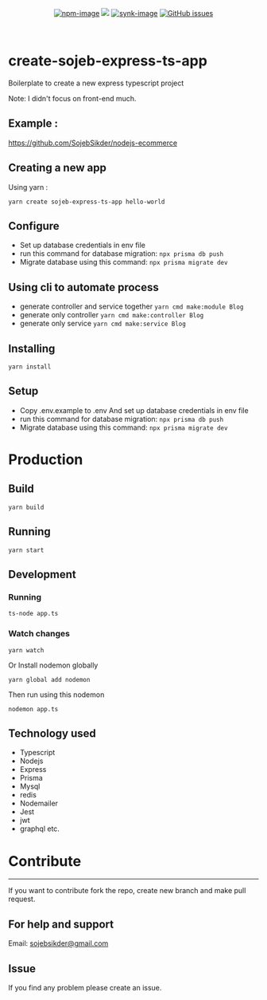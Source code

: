 <div align="center">

[![npm-image]][npm-url] ![][typescript-image] [![synk-image]][synk-url]
[![GitHub issues](https://img.shields.io/github/issues/SojebSikder/create-sojeb-express-ts-app?style=for-the-badge)](https://github.com/SojebSikder/create-sojeb-express-ts-app/issues)

</div>

<br />

# create-sojeb-express-ts-app

Boilerplate to create a new express typescript project

Note: I didn't focus on front-end much.

## Example :

https://github.com/SojebSikder/nodejs-ecommerce

## Creating a new app

Using yarn :

```
yarn create sojeb-express-ts-app hello-world
```

## Configure

- Set up database credentials in env file
- run this command for database migration:
  `npx prisma db push`
- Migrate database using this command:
  `npx prisma migrate dev`

## Using cli to automate process

- generate controller and service together `yarn cmd make:module Blog`
- generate only controller `yarn cmd make:controller Blog`
- generate only service `yarn cmd make:service Blog`

## Installing

```
yarn install
```

## Setup

- Copy .env.example to .env And set up database credentials in env file
- run this command for database migration:
  `npx prisma db push`
- Migrate database using this command:
  `npx prisma migrate dev`

# Production

## Build

```
yarn build
```

## Running

```
yarn start
```

## Development


### Running

```
ts-node app.ts
```

### Watch changes

```
yarn watch
```

Or Install nodemon globally

```
yarn global add nodemon
```

Then run using this nodemon

```
nodemon app.ts
```

## Technology used

- Typescript
- Nodejs
- Express
- Prisma
- Mysql
- redis
- Nodemailer
- Jest
- jwt
- graphql etc.

# Contribute

---

If you want to contribute fork the repo, create new branch and make pull request.

## For help and support

Email: sojebsikder@gmail.com

## Issue

If you find any problem please create an issue.

[npm-image]: https://img.shields.io/npm/v/create-sojeb-express-ts-app/latest.svg?style=for-the-badge&logo=npm
[npm-url]: https://www.npmjs.com/package/create-sojeb-express-ts-app "npm"
[typescript-image]: https://img.shields.io/badge/Typescript-294E80.svg?style=for-the-badge&logo=typescript
[synk-image]: https://img.shields.io/snyk/vulnerabilities/github/SojebSikder/create-sojeb-express-ts-app?label=Synk%20Vulnerabilities&style=for-the-badge
[synk-url]: https://snyk.io/test/github/SojebSikder/create-sojeb-express-ts-app?targetFile=package.json "synk"
